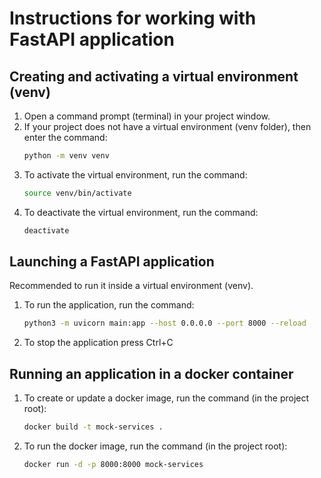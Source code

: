# Instructions for working with FastAPI application

## Creating and activating a virtual environment (venv)

1. Open a command prompt (terminal) in your project window.
2. If your project does not have a virtual environment (venv folder), then enter the command:
    ```bash
   python -m venv venv

3. To activate the virtual environment, run the command:
   ```bash
   source venv/bin/activate
4. To deactivate the virtual environment, run the command:
    ```bash
   deactivate
   
## Launching a FastAPI application

Recommended to run it inside a virtual environment (venv).

1. To run the application, run the command:
    ```bash
   python3 -m uvicorn main:app --host 0.0.0.0 --port 8000 --reload
   
2. To stop the application press Ctrl+C

## Running an application in a docker container

1. To create or update a docker image, run the command (in the project root):
    ```bash
   docker build -t mock-services .
   
2. To run the docker image, run the command (in the project root):
    ```bash
   docker run -d -p 8000:8000 mock-services
